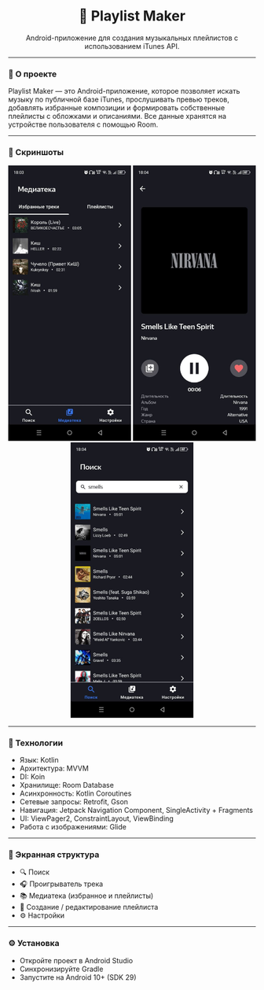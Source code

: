 

<h1 align="center">🎵 Playlist Maker</h1>
<p align="center">
  Android-приложение для создания музыкальных плейлистов с использованием iTunes API.
</p>

---

### 🧠 О проекте

Playlist Maker — это Android-приложение, которое позволяет искать музыку по публичной базе iTunes, прослушивать превью треков, добавлять избранные композиции и формировать собственные плейлисты с обложками и описаниями. Все данные хранятся на устройстве пользователя с помощью Room.

---

### 📱 Скриншоты

<p align="center">
  <img src="screenshots/screen1.jpg" width="250"/>
  <img src="screenshots/screen2.jpg" width="250"/>
  <img src="screenshots/screen3.jpg" width="250"/>
</p>

---

### 🧰 Технологии

<p align="center">
  
- Язык: Kotlin
- Архитектура: MVVM
- DI: Koin
- Хранилище: Room Database
- Асинхронность: Kotlin Coroutines
- Сетевые запросы: Retrofit, Gson
- Навигация: Jetpack Navigation Component, SingleActivity + Fragments
- UI: ViewPager2, ConstraintLayout, ViewBinding
- Работа с изображениями: Glide
</p>

---

### 🧭 Экранная структура

- 🔍 Поиск
- 🎧 Проигрыватель трека
- 📚 Медиатека (избранное и плейлисты)
- 📝 Создание / редактирование плейлиста
- ⚙️ Настройки

---

### ⚙️ Установка

- Откройте проект в Android Studio
- Синхронизируйте Gradle
- Запустите на Android 10+ (SDK 29)
